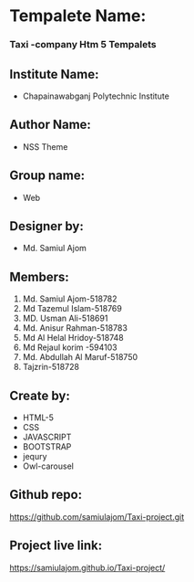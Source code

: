 # Tempalete Name:

### Taxi -company Htm 5 Tempalets

## Institute Name:

- Chapainawabganj Polytechnic Institute

## Author Name:

- NSS Theme

## Group name:

- Web

## Designer by:

- Md. Samiul Ajom

## Members:

1. Md. Samiul Ajom-518782
2. Md Tazemul Islam-518769
3. MD. Usman Ali-518691
4. Md. Anisur Rahman-518783
5. Md Al Helal Hridoy-518748
6. Md Rejaul korim -594103
7. Md. Abdullah Al Maruf-518750
8. Tajzrin-518728

## Create by:

- HTML-5
- CSS
- JAVASCRIPT
- BOOTSTRAP
- jequry
- Owl-carousel

## Github repo:

https://github.com/samiulajom/Taxi-project.git

## Project live link:

https://samiulajom.github.io/Taxi-project/
